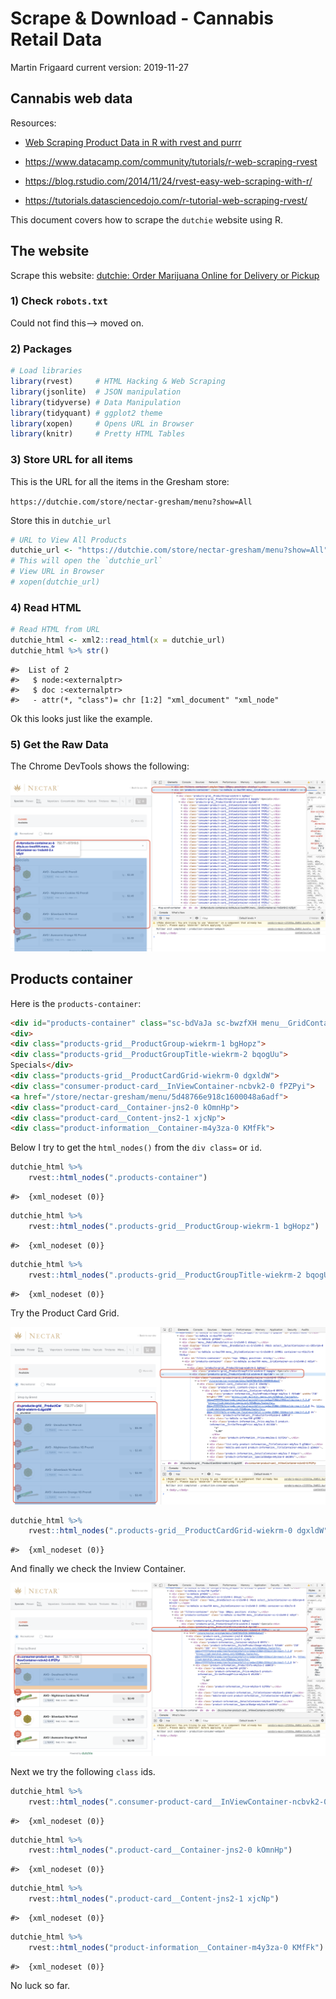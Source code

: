 Scrape & Download - Cannabis Retail Data
================
Martin Frigaard
current version: 2019-11-27

## Cannabis web data

Resources:

  - [Web Scraping Product Data in R with rvest and
    purrr](https://www.business-science.io/code-tools/2019/10/07/rvest-web-scraping.html)

  - <https://www.datacamp.com/community/tutorials/r-web-scraping-rvest>

  - <https://blog.rstudio.com/2014/11/24/rvest-easy-web-scraping-with-r/>

  - <https://tutorials.datasciencedojo.com/r-tutorial-web-scraping-rvest/>

This document covers how to scrape the `dutchie` website using R.

## The website

Scrape this website: [dutchie: Order Marijuana Online for Delivery or
Pickup](https://dutchie.com/store/nectar-gresham/menu?)

### 1\) Check `robots.txt`

Could not find this–\> moved on.

### 2\) Packages

``` r
# Load libraries
library(rvest)     # HTML Hacking & Web Scraping
library(jsonlite)  # JSON manipulation
library(tidyverse) # Data Manipulation
library(tidyquant) # ggplot2 theme
library(xopen)     # Opens URL in Browser
library(knitr)     # Pretty HTML Tables
```

### 3\) Store URL for all items

This is the URL for all the items in the Gresham store:

`https://dutchie.com/store/nectar-gresham/menu?show=All`

Store this in `dutchie_url`

``` r
# URL to View All Products
dutchie_url <- "https://dutchie.com/store/nectar-gresham/menu?show=All"
# This will open the `dutchie_url`
# View URL in Browser
# xopen(dutchie_url)
```

### 4\) Read HTML

``` r
# Read HTML from URL 
dutchie_html <- xml2::read_html(x = dutchie_url)
dutchie_html %>% str()
```

    #>  List of 2
    #>   $ node:<externalptr> 
    #>   $ doc :<externalptr> 
    #>   - attr(*, "class")= chr [1:2] "xml_document" "xml_node"

Ok this looks just like the example.

### 5\) Get the Raw Data

The Chrome DevTools shows the following:

![](figs/01.1-duchie-product-container.png)<!-- -->

## Products container

Here is the `products-container`:

``` html
<div id="products-container" class="sc-bdVaJa sc-bwzfXH menu__GridContainer-sc-1rs5xh0-2 nUSyV">
<div>
<div class="products-grid__ProductGroup-wiekrm-1 bgHopz">
<div class="products-grid__ProductGroupTitle-wiekrm-2 bqogUu"> 
Specials</div>
<div class="products-grid__ProductCardGrid-wiekrm-0 dgxldW">
<div class="consumer-product-card__InViewContainer-ncbvk2-0 fPZPyi">
<a href="/store/nectar-gresham/menu/5d48766e918c1600048a6adf">
<div class="product-card__Container-jns2-0 kOmnHp">
<div class="product-card__Content-jns2-1 xjcNp">
<div class="product-information__Container-m4y3za-0 KMfFk">
```

Below I try to get the `html_nodes()` from the `div class=` or `id`.

``` r
dutchie_html %>% 
    rvest::html_nodes(".products-container")
```

    #>  {xml_nodeset (0)}

``` r
dutchie_html %>%
    rvest::html_nodes(".products-grid__ProductGroup-wiekrm-1 bgHopz")
```

    #>  {xml_nodeset (0)}

``` r
dutchie_html %>%
    rvest::html_nodes(".products-grid__ProductGroupTitle-wiekrm-2 bqogUu")
```

    #>  {xml_nodeset (0)}

Try the Product Card Grid.

![](figs/01.2-duchie-products-grid__ProductCardGrid.png)<!-- -->

``` r
dutchie_html %>%
    rvest::html_nodes(".products-grid__ProductCardGrid-wiekrm-0 dgxldW")
```

    #>  {xml_nodeset (0)}

And finally we check the Inview Container.

![](figs/01.3-duchie-consumer-product-card__InViewContainer.png)<!-- -->

Next we try the following `class` ids.

``` r
dutchie_html %>%
    rvest::html_nodes(".consumer-product-card__InViewContainer-ncbvk2-0 fPZPyi")
```

    #>  {xml_nodeset (0)}

``` r
dutchie_html %>%
    rvest::html_nodes(".product-card__Container-jns2-0 kOmnHp")
```

    #>  {xml_nodeset (0)}

``` r
dutchie_html %>%
    rvest::html_nodes(".product-card__Content-jns2-1 xjcNp")
```

    #>  {xml_nodeset (0)}

``` r
dutchie_html %>%
    rvest::html_nodes("product-information__Container-m4y3za-0 KMfFk")
```

    #>  {xml_nodeset (0)}

No luck so far.
